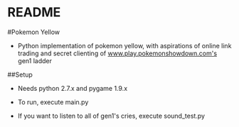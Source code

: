 # README #

#Pokemon Yellow

* Python implementation of pokemon yellow, with aspirations of online link trading and secret clienting of www.play.pokemonshowdown.com's gen1 ladder

##Setup

* Needs python 2.7.x and pygame 1.9.x
* To run, execute main.py

* If you want to listen to all of gen1's cries, execute sound_test.py